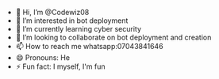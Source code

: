 - 👋 Hi, I’m @Codewiz08
- 👀 I’m interested in bot deployment
- 🌱 I’m currently learning cyber security 
- 💞️ I’m looking to collaborate on bot deployment and creation
- 📫 How to reach me whatsapp:07043841646
- 😄 Pronouns: He
- ⚡ Fun fact: I myself, I'm fun
